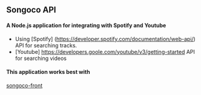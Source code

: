 ## Songoco API

#### A Node.js application for integrating with Spotify and Youtube


- Using [Spotify] (https://developer.spotify.com/documentation/web-api/) API for searching tracks. 
- [Youtube] https://developers.goole.com/youtube/v3/getting-started API for searching videos

#### This application works best with
[songoco-front](https://github.com/msbir/songoco-front)

